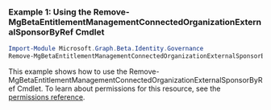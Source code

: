 ### Example 1: Using the Remove-MgBetaEntitlementManagementConnectedOrganizationExternalSponsorByRef Cmdlet
```powershell
Import-Module Microsoft.Graph.Beta.Identity.Governance
Remove-MgBetaEntitlementManagementConnectedOrganizationExternalSponsorByRef -ConnectedOrganizationId $connectedOrganizationId -DirectoryObjectId $directoryObjectId
```
This example shows how to use the Remove-MgBetaEntitlementManagementConnectedOrganizationExternalSponsorByRef Cmdlet.
To learn about permissions for this resource, see the [permissions reference](/graph/permissions-reference).
